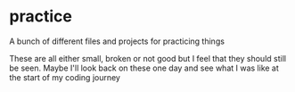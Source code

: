# practice
A bunch of different files and projects for practicing things

These are all either small, broken or not good but I feel that they should still be seen. Maybe I'll look back on these one day
and see what I was like at the start of my coding journey
